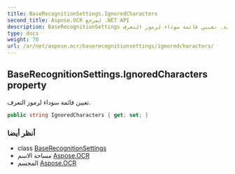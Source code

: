 ```yaml
---
title: BaseRecognitionSettings.IgnoredCharacters
second_title: Aspose.OCR لمرجع .NET API
description: BaseRecognitionSettings ملكية. تعيين قائمة سوداء لرموز التعرف.
type: docs
weight: 70
url: /ar/net/aspose.ocr/baserecognitionsettings/ignoredcharacters/
---
```

## BaseRecognitionSettings.IgnoredCharacters property

تعيين قائمة سوداء لرموز التعرف.

```csharp
public string IgnoredCharacters { get; set; }
```

### أنظر أيضا

* class [BaseRecognitionSettings](../)
* مساحة الاسم [Aspose.OCR](../../baserecognitionsettings/)
* المجسم [Aspose.OCR](../../../)


